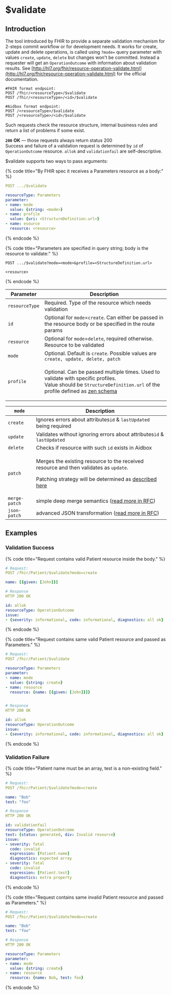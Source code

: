 # $validate

## Introduction

The tool introduced by FHIR to provide a separate validation mechanism for 2-steps commit workflow or for development needs. It works for create, update and delete operations, is called using `?mode=` query parameter with values `create`, `update`, `delete` but changes won't be committed. Instead a requester will get an `OperationOutcome` with information about validation results. See [http://hl7.org/fhir/resource-operation-validate.html](http://hl7.org/fhir/resource-operation-validate.html) for the official documentation.

```
#FHIR format endpoint:
POST /fhir/<resourceType>/$validate
POST /fhir/<resourceType>/<id>/$validate

#Aidbox format endpoint:
POST /<resourceType>/$validate
POST /<resourceType>/<id>/$validate
```

Such requests check the resource structure, internal business rules and return a list of problems if some exist.

**`200`** **OK** — those requests always return status 200\
Success and failure of a validation request is determined by `id` of `OperationOutcome` resource. `allok` and `validationfail` are self-descriptive.

$validate supports two ways to pass arguments:

{% code title="By FHIR spec it receives a Parameters resource as a body:" %}
```yaml
POST .../$validate

resourceType: Parameters
parameter:
- name: mode
  value: {string: <mode>}
- name: profile
  value: {uri: <StructureDefinition.url>}
- name: esource
  resource: <resource>

```
{% endcode %}

{% code title="Parameters are specified in query string; body is the resource to validate:" %}
```http
POST .../$validate?mode=<mode>&profile=<StructureDefinition.url>

<resource>
```
{% endcode %}

| Parameter      | Description                                                                                                                                                                                                         |
| -------------- | ------------------------------------------------------------------------------------------------------------------------------------------------------------------------------------------------------------------- |
| `resourceType` | Required. Type of the resource which needs validation                                                                                                                                                               |
| `id`           | Optional for `mode`=`create`. Can either be passed in the resource body or be specified in the route params                                                                                                         |
| `resource`     | Optional for `mode`=`delete`, required otherwise. Resource to be validated                                                                                                                                          |
| `mode`         | Optional. Default is `create`. Possible values are `create, update, delete, patch`                                                                                                                                  |
| `profile`      | <p>Optional. Can be passed multiple times. Used to validate with specific profiles.<br>Value should be <code>StructureDefinition.url</code> of the profile defined as <a href="broken-reference">zen schema</a></p> |

| `mode`        | Description                                                                                                                                                                                                      |
| ------------- | ---------------------------------------------------------------------------------------------------------------------------------------------------------------------------------------------------------------- |
| `create`      | Ignores errors about attributes`id` & `lastUpdated` being required                                                                                                                                               |
| `update`      | Validates without ignoring errors about attributes`id` & `lastUpdated`                                                                                                                                           |
| `delete`      | Checks if resource with such `id` exists in Aidbox                                                                                                                                                               |
| `patch`       | <p>Merges the existing resource to the received resource and then validates as <code>update</code>.</p><p>Patching strategy will be determined as <a href="../crud/patch.md#patch-method">described here</a></p> |
| `merge-patch` | simple deep merge semantics ([read more in RFC](https://tools.ietf.org/html/rfc7386))                                                                                                                            |
| `json-patch`  | advanced JSON transformation ([read more in RFC](https://tools.ietf.org/html/rfc6902))                                                                                                                           |

## Examples

### Validation Success

{% code title="Request contains valid Patient resource inside the body." %}
```yaml
# Request:
POST /fhir/Patient/$validate?mode=create

name: [{given: [John]}]

# Response
HTTP 200 OK

id: allok
resourceType: OperationOutcome
issue:
- {severity: informational, code: informational, diagnostics: all ok}
```
{% endcode %}

{% code title="Request contains same valid Patient resource and passed as Parameters." %}
```yaml
# Request:
POST /fhir/Patient/$validate

resourceType: Parameters
parameter:
- name: mode
  value: {string: create}
- name: resource
  resource: {name: [{given: [John]}]}


# Response
HTTP 200 OK

id: allok
resourceType: OperationOutcome
issue:
- {severity: informational, code: informational, diagnostics: all ok}
```
{% endcode %}

### Validation Failure

{% code title="Patient name must be an array, test is a non-existing field." %}
```yaml
# Request:
POST /fhir/Patient/$validate?mode=create

name: "Bob"
test: "foo"

# Response
HTTP 200 OK

id: validationfail
resourceType: OperationOutcome
text: {status: generated, div: Invalid resource}
issue:
- severity: fatal
  code: invalid
  expression: [Patient.name]
  diagnostics: expected array
- severity: fatal
  code: invalid
  expression: [Patient.test]
  diagnostics: extra property
```
{% endcode %}

{% code title="Request contains same invalid Patient resource and passed as Parameters." %}
```yaml
# Request:
POST /fhir/Patient/$validate?mode=create

name: "Bob"
test: "foo"

# Response
HTTP 200 OK

resourceType: Parameters
parameter:
- name: mode
  value: {string: create}
- name: resource
  resource: {name: Bob, test: foo}
```
{% endcode %}
